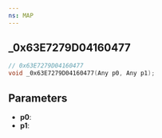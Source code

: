 ```yaml
---
ns: MAP
---
```

## _0x63E7279D04160477

```c
// 0x63E7279D04160477
void _0x63E7279D04160477(Any p0, Any p1);
```

## Parameters
* **p0**:
* **p1**:
